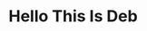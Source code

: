 <h1>Hello This Is Deb</h1>
<!---
debkalyanmohanty/debkalyanmohanty is a ✨ special ✨ repository because its `README.md` (this file) appears on your GitHub profile.
You can click the Preview link to take a look at your changes.
--->
